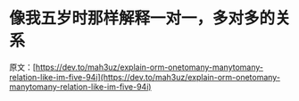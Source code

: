 # 像我五岁时那样解释一对一，多对多的关系

原文：[https://dev.to/mah3uz/explain-orm-onetomany-manytomany-relation-like-im-five-94i](https://dev.to/mah3uz/explain-orm-onetomany-manytomany-relation-like-im-five-94i)